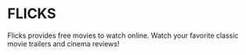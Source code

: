 # FLICKS
Flicks provides free movies to watch online. Watch your favorite classic movie trailers and cinema reviews!
